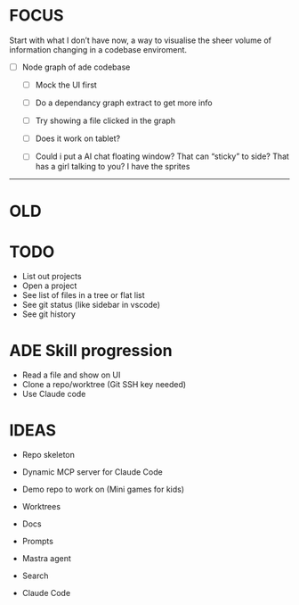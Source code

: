 # FOCUS
Start with what I don’t have now, a way to visualise the sheer volume of information changing in a codebase enviroment.

- [ ]  Node graph of ade codebase
    - [ ]  Mock the UI first
    - [ ]  Do a dependancy graph extract to get more info
    - [ ]  Try showing a file clicked in the graph
    - [ ]  Does it work on tablet?
    - [ ]  Could i put a AI chat floating window? That can “sticky” to side? That has a girl talking to you? I have the sprites


------------------------
# OLD
# TODO
- List out projects
- Open a project
- See list of files in a tree or flat list
- See git status (like sidebar in vscode)
- See git history


# ADE Skill progression
- Read a file and show on UI
- Clone a repo/worktree (Git SSH key needed)
- Use Claude code


# IDEAS
- Repo skeleton
- Dynamic MCP server for Claude Code
- Demo repo to work on (Mini games for kids)
- Worktrees
- Docs
- Prompts
- Mastra agent
- Search

- Claude Code